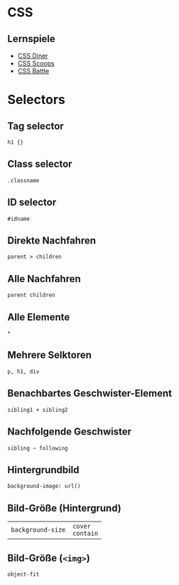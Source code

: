# CSS

## Lernspiele
- [CSS Diner](https://flukeout.github.io/)
- [CSS Scoops](https://codepip.com/games/css-scoops/)
- [CSS Battle](https://cssbattle.dev/)

# Selectors

## Tag selector
`h1 {}`

## Class selector
`.classname`

## ID selector
`#idname`

## Direkte Nachfahren
`parent > children`

## Alle Nachfahren
`parent children`

## Alle Elemente
`*`

## Mehrere Selktoren
`p, h1, div`

## Benachbartes Geschwister-Element
`sibling1 + sibling2`

## Nachfolgende Geschwister
`sibling ~ following`

## Hintergrundbild
`background-image: url()`

## Bild-Größe (Hintergrund)
|   |   |
|---|---|
|`background-size`| `cover`<br>`contain`



## Bild-Größe (`<img>`)
`object-fit`
